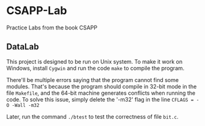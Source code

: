 # CSAPP-Lab
Practice Labs from the book CSAPP

## DataLab
This project is designed to be run on Unix system. To make it work on Windows, install `Cygwin` and run the code ```make``` to compile the program.  
  
There'll be multiple errors saying that the program cannot find some modules. That's because the program should compile in 32-bit mode in the file `Makefile`, and the 64-bit machine generates conflicts when running the code. To solve this issue, simply delete the '-m32' flag in the line ```CFLAGS = -O -Wall -m32```  
  
Later, run the command ```./btest``` to test the correctness of file `bit.c`. 
